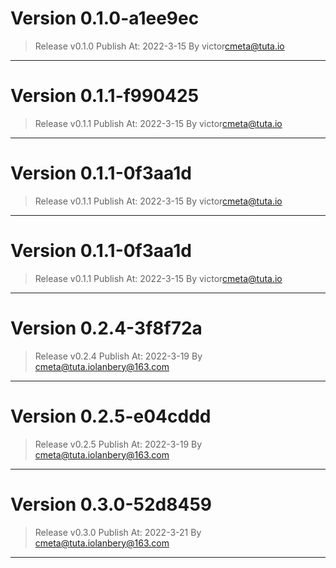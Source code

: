 
# Version 0.1.0-a1ee9ec
    
> Release v0.1.0
 Publish At: 2022-3-15 By victor<cmeta@tuta.io>
---

# Version 0.1.1-f990425
    
> Release v0.1.1
 Publish At: 2022-3-15 By victor<cmeta@tuta.io>
---

# Version 0.1.1-0f3aa1d
    
> Release v0.1.1
 Publish At: 2022-3-15 By victor<cmeta@tuta.io>
---

# Version 0.1.1-0f3aa1d
    
> Release v0.1.1
 Publish At: 2022-3-15 By victor<cmeta@tuta.io>
---

# Version 0.2.4-3f8f72a
    
> Release v0.2.4
 Publish At: 2022-3-19 By cmeta@tuta.io<lanbery@163.com>
---

# Version 0.2.5-e04cddd
    
> Release v0.2.5
 Publish At: 2022-3-19 By cmeta@tuta.io<lanbery@163.com>
---

# Version 0.3.0-52d8459
    
> Release v0.3.0
 Publish At: 2022-3-21 By cmeta@tuta.io<lanbery@163.com>
---
